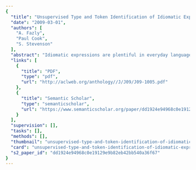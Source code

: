 ```yaml
---
{
  "title": "Unsupervised Type and Token Identification of Idiomatic Expressions",
  "date": "2009-03-01",
  "authors": [
    "A. Fazly",
    "Paul Cook",
    "S. Stevenson"
  ],
  "abstract": "Idiomatic expressions are plentiful in everyday language, yet they remain mysterious, as it is not clear exactly how people learn and understand them. They are of special interest to linguists, psycholinguists, and lexicographers, mainly because of their syntactic and semantic idiosyncrasies as well as their unclear lexical status. Despite a great deal of research on the properties of idioms in the linguistics literature, there is not much agreement on which properties are characteristic of these expressions. Because of their peculiarities, idiomatic expressions have mostly been overlooked by researchers in computational linguistics. In this article, we look into the usefulness of some of the identified linguistic properties of idioms for their automatic recognition. Specifically, we develop statistical measures that each model a specific property of idiomatic expressions by looking at their actual usage patterns in text. We use these statistical measures in a type-based classification task where we automatically separate idiomatic expressions (expressions with a possible idiomatic interpretation) from similar-on-the-surface literal phrases (for which no idiomatic interpretation is possible). In addition, we use some of the measures in a token identification task where we distinguish idiomatic and literal usages of potentially idiomatic expressions in context.",
  "links": [
    {
      "title": "PDF",
      "type": "pdf",
      "url": "http://aclweb.org/anthology//J/J09/J09-1005.pdf"
    },
    {
      "title": "Semantic Scholar",
      "type": "semanticscholar",
      "url": "https://www.semanticscholar.org/paper/dd1924e94968c0e19129e9b82eb42bb540a36f67"
    }
  ],
  "supervision": [],
  "tasks": [],
  "methods": [],
  "thumbnail": "unsupervised-type-and-token-identification-of-idiomatic-expressions-thumb.jpg",
  "card": "unsupervised-type-and-token-identification-of-idiomatic-expressions-card.jpg",
  "s2_paper_id": "dd1924e94968c0e19129e9b82eb42bb540a36f67"
}
---
```


